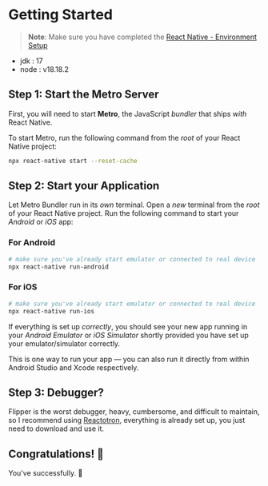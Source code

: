 # Getting Started

> **Note**: Make sure you have completed the [React Native - Environment Setup](https://reactnative.dev/docs/environment-setup)

- jdk : 17
- node : v18.18.2

## Step 1: Start the Metro Server

First, you will need to start **Metro**, the JavaScript _bundler_ that ships _with_ React Native.

To start Metro, run the following command from the _root_ of your React Native project:

```bash
npx react-native start --reset-cache
```

## Step 2: Start your Application

Let Metro Bundler run in its _own_ terminal. Open a _new_ terminal from the _root_ of your React Native project. Run the following command to start your _Android_ or _iOS_ app:

### For Android

```bash
# make sure you've already start emulator or connected to real device
npx react-native run-android
```

### For iOS

```bash
# make sure you've already start emulator or connected to real device
npx react-native run-ios
```

If everything is set up _correctly_, you should see your new app running in your _Android Emulator_ or _iOS Simulator_ shortly provided you have set up your emulator/simulator correctly.

This is one way to run your app — you can also run it directly from within Android Studio and Xcode respectively.

## Step 3: Debugger?

Flipper is the worst debugger, heavy, cumbersome, and difficult to maintain, so I recommend using [Reactotron](https://github.com/infinitered/reactotron), everything is already set up, you just need to download and use it.

## Congratulations! :tada:

You've successfully. :partying_face:
